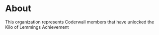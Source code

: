 About
=====

This organization represents Coderwall members that have unlocked the Kilo of Lemmings Achievement 